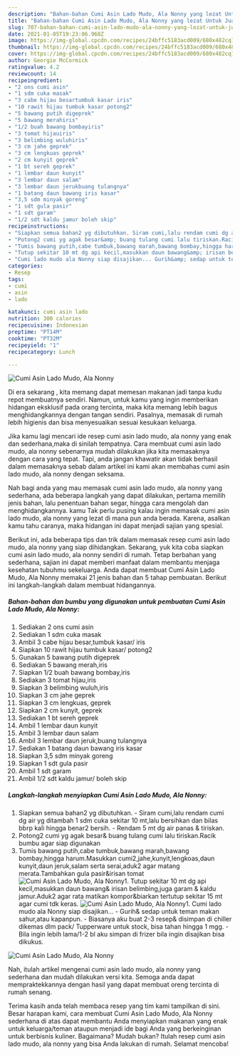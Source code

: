 ```yaml
---
description: "Bahan-bahan Cumi Asin Lado Mudo, Ala Nonny yang lezat Untuk Jualan"
title: "Bahan-bahan Cumi Asin Lado Mudo, Ala Nonny yang lezat Untuk Jualan"
slug: 707-bahan-bahan-cumi-asin-lado-mudo-ala-nonny-yang-lezat-untuk-jualan
date: 2021-01-05T19:23:06.968Z
image: https://img-global.cpcdn.com/recipes/24bffc5183acd009/680x482cq70/cumi-asin-lado-mudo-ala-nonny-foto-resep-utama.jpg
thumbnail: https://img-global.cpcdn.com/recipes/24bffc5183acd009/680x482cq70/cumi-asin-lado-mudo-ala-nonny-foto-resep-utama.jpg
cover: https://img-global.cpcdn.com/recipes/24bffc5183acd009/680x482cq70/cumi-asin-lado-mudo-ala-nonny-foto-resep-utama.jpg
author: Georgie McCormick
ratingvalue: 4.2
reviewcount: 14
recipeingredient:
- "2 ons cumi asin"
- "1 sdm cuka masak"
- "3 cabe hijau besartumbuk kasar iris"
- "10 rawit hijau tumbuk kasar potong2"
- "5 bawang putih digeprek"
- "5 bawang merahiris"
- "1/2 buah bawang bombayiris"
- "3 tomat hijauiris"
- "3 belimbing wuluhiris"
- "3 cm jahe geprek"
- "3 cm lengkuas geprek"
- "2 cm kunyit geprek"
- "1 bt sereh geprek"
- "1 lembar daun kunyit"
- "3 lembar daun salam"
- "3 lembar daun jerukbuang tulangnya"
- "1 batang daun bawang iris kasar"
- "3,5 sdm minyak goreng"
- "1 sdt gula pasir"
- "1 sdt garam"
- "1/2 sdt kaldu jamur boleh skip"
recipeinstructions:
- "Siapkan semua bahan2 yg dibutuhkan. Siram cumi,lalu rendam cumi dg air yg ditambah 1 sdm cuka sekitar 10 mt,lalu bersihkan dan bilas bbrp kali hingga benar2 bersih. Rendam 5 mt dg air panas &amp; tiriskan."
- "Potong2 cumi yg agak besar&amp; buang tulang cumi lalu tiriskan.Racik bumbu agar siap digunakan"
- "Tumis bawang putih,cabe tumbuk,bawang marah,bawang bombay,hingga harum.Masukkan cumi2,jahe,kunyit,lengkoas,daun kunyit,daun jeruk,salam serta serai,aduk2 agar matang merata.Tambahkan gula pasir&amp;irisan tomat"
- "Tutup sekitar 10 mt dg api kecil,masukkan daun bawang&amp; irisan belimbing,juga garam &amp; kaldu jamur.Aduk2 agar rata matikan kompor&amp;biarkan tertutup sekitar 15 mt agar cumi tdk keras."
- "Cumi lado mudo ala Nonny siap disajikan... Gurih&amp; sedap untuk teman makan sahur,atau kapanpun. Biasanya aku buat 2-3 resep&amp; disimpan di chiller dikemas dlm pack/ Tupperware untuk stock, bisa tahan hingga 1 mgg. Bila ingin lebih lama/1-2 bl aku simpan di frizer bila ingin disajikan bisa dikukus."
categories:
- Resep
tags:
- cumi
- asin
- lado

katakunci: cumi asin lado 
nutrition: 300 calories
recipecuisine: Indonesian
preptime: "PT14M"
cooktime: "PT32M"
recipeyield: "1"
recipecategory: Lunch

---
```



![Cumi Asin Lado Mudo, Ala Nonny](https://img-global.cpcdn.com/recipes/24bffc5183acd009/680x482cq70/cumi-asin-lado-mudo-ala-nonny-foto-resep-utama.jpg)

Di era  sekarang , kita memang dapat memesan makanan jadi tanpa kudu repot membuatnya sendiri. Namun, untuk kamu yang ingin memberikan hidangan eksklusif pada orang tercinta, maka kita memang lebih bagus menghidangkannya dengan tangan sendiri. Pasalnya, memasak di rumah lebih higienis dan bisa menyesuaikan sesuai kesukaan keluarga.

Jika kamu lagi mencari ide resep cumi asin lado mudo, ala nonny yang enak dan sederhana,maka di sinilah tempatnya. Cara membuat cumi asin lado mudo, ala nonny  sebenarnya mudah dilakukan jika kita memasaknya dengan cara yang tepat. Tapi, anda jangan khawatir akan tidak berhasil dalam memasaknya 
sebab dalam artikel ini kami akan membahas cumi asin lado mudo, ala nonny dengan seksama.  



Nah bagi anda yang mau memasak cumi asin lado mudo, ala nonny yang sederhana, ada beberapa langkah yang dapat dilakukan, pertama memilih jenis bahan, lalu penentuan bahan segar, hingga cara mengolah dan menghidangkannya. kamu Tak perlu pusing kalau ingin memasak cumi asin lado mudo, ala nonny yang lezat di mana pun anda berada. Karena, asalkan kamu  tahu caranya, maka hidangan ini dapat menjadi sajian yang spesial.

Berikut ini, ada beberapa tips dan trik dalam memasak resep cumi asin lado mudo, ala nonny yang siap dihidangkan. Sekarang, yuk kita coba siapkan cumi asin lado mudo, ala nonny sendiri di rumah. Tetap berbahan yang sederhana, sajian ini dapat memberi manfaat dalam membantu menjaga kesehatan tubuhmu sekeluarga. Anda dapat membuat Cumi Asin Lado Mudo, Ala Nonny memakai 21 jenis bahan dan 5 tahap pembuatan. Berikut ini langkah-langkah dalam membuat hidangannya.

<!--inarticleads1-->

##### Bahan-bahan dan bumbu yang digunakan untuk pembuatan Cumi Asin Lado Mudo, Ala Nonny:

1. Sediakan 2 ons cumi asin
1. Sediakan 1 sdm cuka masak
1. Ambil 3 cabe hijau besar,tumbuk kasar/ iris
1. Siapkan 10 rawit hijau tumbuk kasar/ potong2
1. Gunakan 5 bawang putih digeprek
1. Sediakan 5 bawang merah,iris
1. Siapkan 1/2 buah bawang bombay,iris
1. Sediakan 3 tomat hijau,iris
1. Siapkan 3 belimbing wuluh,iris
1. Siapkan 3 cm jahe geprek
1. Siapkan 3 cm lengkuas, geprek
1. Siapkan 2 cm kunyit, geprek
1. Sediakan 1 bt sereh geprek
1. Ambil 1 lembar daun kunyit
1. Ambil 3 lembar daun salam
1. Ambil 3 lembar daun jeruk,buang tulangnya
1. Sediakan 1 batang daun bawang iris kasar
1. Siapkan 3,5 sdm minyak goreng
1. Siapkan 1 sdt gula pasir
1. Ambil 1 sdt garam
1. Ambil 1/2 sdt kaldu jamur/ boleh skip




<!--inarticleads2-->

##### Langkah-langkah menyiapkan Cumi Asin Lado Mudo, Ala Nonny:

1. Siapkan semua bahan2 yg dibutuhkan. - Siram cumi,lalu rendam cumi dg air yg ditambah 1 sdm cuka sekitar 10 mt,lalu bersihkan dan bilas bbrp kali hingga benar2 bersih. - Rendam 5 mt dg air panas &amp; tiriskan.
1. Potong2 cumi yg agak besar&amp; buang tulang cumi lalu tiriskan.Racik bumbu agar siap digunakan
1. Tumis bawang putih,cabe tumbuk,bawang marah,bawang bombay,hingga harum.Masukkan cumi2,jahe,kunyit,lengkoas,daun kunyit,daun jeruk,salam serta serai,aduk2 agar matang merata.Tambahkan gula pasir&amp;irisan tomat
<img src="//assets-global.cpcdn.com/assets/icons/button_play-2c75c40dde080a61004c1f40b05d8f140eaff45d7e9e6481dc71c63d2e7c4909.png" alt="Cumi Asin Lado Mudo, Ala Nonny">1. Tutup sekitar 10 mt dg api kecil,masukkan daun bawang&amp; irisan belimbing,juga garam &amp; kaldu jamur.Aduk2 agar rata matikan kompor&amp;biarkan tertutup sekitar 15 mt agar cumi tdk keras.
<img src="//assets-global.cpcdn.com/assets/icons/button_play-2c75c40dde080a61004c1f40b05d8f140eaff45d7e9e6481dc71c63d2e7c4909.png" alt="Cumi Asin Lado Mudo, Ala Nonny">1. Cumi lado mudo ala Nonny siap disajikan... - Gurih&amp; sedap untuk teman makan sahur,atau kapanpun. - Biasanya aku buat 2-3 resep&amp; disimpan di chiller dikemas dlm pack/ Tupperware untuk stock, bisa tahan hingga 1 mgg. - Bila ingin lebih lama/1-2 bl aku simpan di frizer bila ingin disajikan bisa dikukus.
<img src="//assets-global.cpcdn.com/assets/icons/button_play-2c75c40dde080a61004c1f40b05d8f140eaff45d7e9e6481dc71c63d2e7c4909.png" alt="Cumi Asin Lado Mudo, Ala Nonny">



Nah, itulah artikel mengenai  cumi asin lado mudo, ala nonny  yang sederhana dan mudah dilakukan versi kita. Semoga anda dapat mempraktekkannya dengan hasil yang dapat membuat oreng tercinta di rumah senang. 

Terima kasih anda telah membaca resep yang tim kami tampilkan di sini. Besar harapan kami, cara membuat  Cumi Asin Lado Mudo, Ala Nonny sederhana di atas dapat membantu Anda menyiapkan makanan yang enak untuk keluarga/teman ataupun menjadi ide bagi Anda yang berkeinginan untuk berbisnis kuliner. Bagaimana? Mudah bukan? Itulah resep cumi asin lado mudo, ala nonny yang bisa Anda lakukan di rumah. Selamat mencoba!

